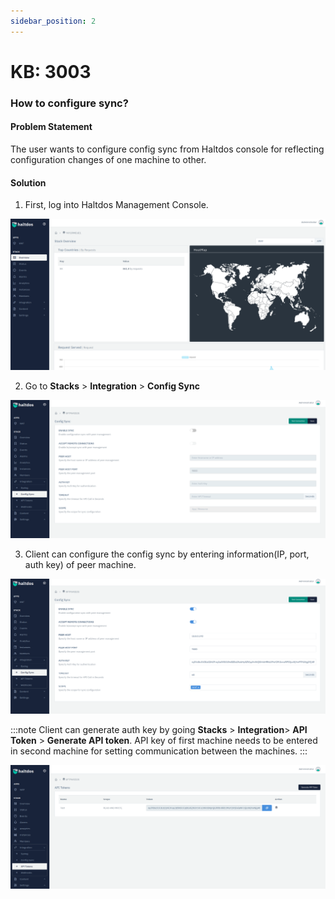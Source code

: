 ```yaml
---
sidebar_position: 2
---
```


# KB: 3003

### How to configure sync?

#### Problem Statement

The user wants to configure config sync from Haltdos console for reflecting configuration changes of one machine to other.

#### Solution

1. First, log into Haltdos Management Console.

![sync](/img/platform/base/sync1.png)

2. Go to **Stacks** > **Integration** > **Config Sync**

![sync](/img/platform/base/sync2.png)

3. Client can configure the config sync by entering information(IP, port, auth key) of peer machine.

![sync](/img/platform/base/sync3.png)

:::note
Client can generate auth key by going **Stacks** > **Integration**> **API Token** > **Generate API token**. API key of first machine needs to be entered in second machine for setting communication between the machines.
:::

![sync](/img/knowledgebase/kb3003.png)